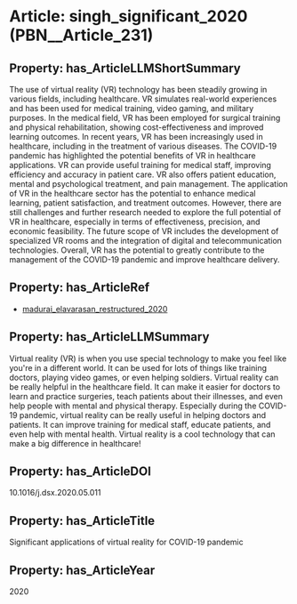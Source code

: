 # Article: __singh_significant_2020__ (PBN__Article_231)

## Property: has_ArticleLLMShortSummary

The use of virtual reality (VR) technology has been steadily growing in various fields, including healthcare. VR simulates real-world experiences and has been used for medical training, video gaming, and military purposes. In the medical field, VR has been employed for surgical training and physical rehabilitation, showing cost-effectiveness and improved learning outcomes. In recent years, VR has been increasingly used in healthcare, including in the treatment of various diseases. The COVID-19 pandemic has highlighted the potential benefits of VR in healthcare applications. VR can provide useful training for medical staff, improving efficiency and accuracy in patient care. VR also offers patient education, mental and psychological treatment, and pain management. The application of VR in the healthcare sector has the potential to enhance medical learning, patient satisfaction, and treatment outcomes. However, there are still challenges and further research needed to explore the full potential of VR in healthcare, especially in terms of effectiveness, precision, and economic feasibility. The future scope of VR includes the development of specialized VR rooms and the integration of digital and telecommunication technologies. Overall, VR has the potential to greatly contribute to the management of the COVID-19 pandemic and improve healthcare delivery.

## Property: has_ArticleRef

* [madurai_elavarasan_restructured_2020](../Article/PBN__Article_359)

## Property: has_ArticleLLMSummary

Virtual reality (VR) is when you use special technology to make you feel like you're in a different world. It can be used for lots of things like training doctors, playing video games, or even helping soldiers. Virtual reality can be really helpful in the healthcare field. It can make it easier for doctors to learn and practice surgeries, teach patients about their illnesses, and even help people with mental and physical therapy. Especially during the COVID-19 pandemic, virtual reality can be really useful in helping doctors and patients. It can improve training for medical staff, educate patients, and even help with mental health. Virtual reality is a cool technology that can make a big difference in healthcare!

## Property: has_ArticleDOI

10.1016/j.dsx.2020.05.011

## Property: has_ArticleTitle

Significant applications of virtual reality for COVID-19 pandemic

## Property: has_ArticleYear

2020

